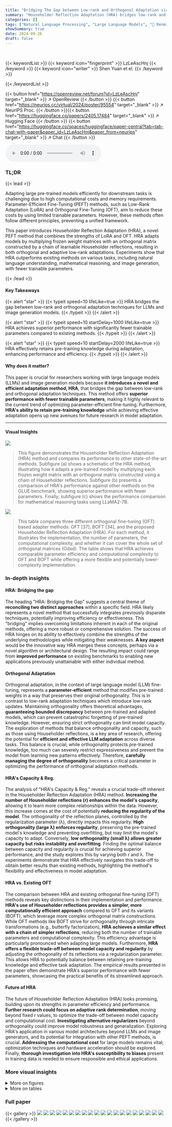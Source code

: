 ```yaml
---
title: "Bridging The Gap between Low-rank and Orthogonal Adaptation via Householder Reflection Adaptation"
summary: "Householder Reflection Adaptation (HRA) bridges low-rank and orthogonal LLM adaptation, achieving superior performance with fewer parameters than existing methods. By using a chain of Householder refl..."
categories: []
tags: ["Natural Language Processing", "Large Language Models", "🏢 Renmin University of China",]
showSummary: true
date: 2024-09-26
draft: false
---
```


<br>

{{< keywordList >}}
{{< keyword icon="fingerprint" >}} LzLeAscHnj {{< /keyword >}}
{{< keyword icon="writer" >}} Shen Yuan et el. {{< /keyword >}}
 
{{< /keywordList >}}

{{< button href="https://openreview.net/forum?id=LzLeAscHnj" target="_blank" >}}
↗ OpenReview
{{< /button >}}
{{< button href="https://neurips.cc/virtual/2024/poster/95554" target="_blank" >}}
↗ NeurIPS Proc.
{{< /button >}}{{< button href="https://huggingface.co/papers/2405.17484" target="_blank" >}}
↗ Hugging Face
{{< /button >}}
{{< button href="https://huggingface.co/spaces/huggingface/paper-central?tab=tab-chat-with-paper&paper_id=LzLeAscHnj&paper_from=neurips" target="_blank" >}}
↗ Chat
{{< /button >}}



<audio controls>
    <source src="https://ai-paper-reviewer.com/LzLeAscHnj/podcast.wav" type="audio/wav">
    Your browser does not support the audio element.
</audio>


### TL;DR


{{< lead >}}

Adapting large pre-trained models efficiently for downstream tasks is challenging due to high computational costs and memory requirements.  Parameter-Efficient Fine-Tuning (PEFT) methods, such as Low-Rank Adaptation (LoRA) and Orthogonal Fine-Tuning (OFT), aim to reduce these costs by using limited trainable parameters. However, these methods often follow different principles, preventing a unified framework.

This paper introduces Householder Reflection Adaptation (HRA), a novel PEFT method that combines the strengths of LoRA and OFT. HRA adapts models by multiplying frozen weight matrices with an orthogonal matrix constructed by a chain of learnable Householder reflections, resulting in both orthogonal and adaptive low-rank adaptations.  Experiments show that HRA outperforms existing methods on various tasks, including natural language understanding, mathematical reasoning, and image generation, with fewer trainable parameters.

{{< /lead >}}


#### Key Takeaways

{{< alert "star" >}}
{{< typeit speed=10 lifeLike=true >}} HRA bridges the gap between low-rank and orthogonal adaptation techniques for LLMs and image generation models. {{< /typeit >}}
{{< /alert >}}

{{< alert "star" >}}
{{< typeit speed=10 startDelay=1000 lifeLike=true >}} HRA achieves superior performance with significantly fewer trainable parameters compared to existing methods. {{< /typeit >}}
{{< /alert >}}

{{< alert "star" >}}
{{< typeit speed=10 startDelay=2000 lifeLike=true >}} HRA effectively retains pre-training knowledge during adaptation, enhancing performance and efficiency. {{< /typeit >}}
{{< /alert >}}

#### Why does it matter?
This paper is crucial for researchers working with large language models (LLMs) and image generation models because **it introduces a novel and efficient adaptation method, HRA**, that bridges the gap between low-rank and orthogonal adaptation techniques. This method offers **superior performance with fewer trainable parameters**, making it highly relevant to the current trend of optimizing parameter-efficient fine-tuning.  Furthermore, **HRA's ability to retain pre-training knowledge** while achieving effective adaptation opens up new avenues for future research in model adaptation.

------
#### Visual Insights



![](https://ai-paper-reviewer.com/LzLeAscHnj/figures_1_1.jpg)

> This figure demonstrates the Householder Reflection Adaptation (HRA) method and compares its performance to other state-of-the-art methods. Subfigure (a) shows a schematic of the HRA method, illustrating how it adapts a pre-trained model by multiplying each frozen weight matrix with an orthogonal matrix constructed using a chain of Householder reflections. Subfigure (b) presents a comparison of HRA's performance against other methods on the GLUE benchmark, showing superior performance with fewer parameters. Finally, subfigure (c) shows the performance comparison for mathematical reasoning tasks using LLaMA2-7B.





![](https://ai-paper-reviewer.com/LzLeAscHnj/tables_3_1.jpg)

> This table compares three different orthogonal fine-tuning (OFT) based adapter methods: OFT [37], BOFT [34], and the proposed Householder Reflection Adaptation (HRA). For each method, it illustrates the implementation, the number of parameters, the computational complexity, and whether it can cover the whole set of orthogonal matrices (Odxd).  The table shows that HRA achieves comparable parameter efficiency and computational complexity to OFT and BOFT while offering a more flexible and potentially lower-complexity implementation.





### In-depth insights


#### HRA: Bridging the gap
The heading "HRA: Bridging the Gap" suggests a central theme of **reconciling two distinct approaches** within a specific field.  HRA likely represents a novel method that successfully integrates previously disparate techniques, potentially improving efficiency or effectiveness.  This "bridging" implies overcoming limitations inherent in each of the original methods, offering a more robust or comprehensive solution.  The success of HRA hinges on its ability to effectively combine the strengths of the underlying methodologies while mitigating their weaknesses.  **A key aspect** would be the innovative way HRA merges these concepts, perhaps via a novel algorithm or architectural design.  The resulting impact could range from **improved performance** on existing benchmarks to enabling new applications previously unattainable with either individual method.

#### Orthogonal Adaptation
Orthogonal adaptation, in the context of large language model (LLM) fine-tuning, represents a **parameter-efficient** method that modifies pre-trained weights in a way that preserves their original orthogonality.  This is in contrast to low-rank adaptation techniques which introduce low-rank updates.  Maintaining orthogonality offers theoretical advantages, **guaranteeing bounded discrepancy** between pre-trained and adapted models, which can prevent catastrophic forgetting of pre-trained knowledge.  However, ensuring strict orthogonality can limit model capacity. The exploration of methods that balance orthogonality and capacity, such as those using Householder reflections, is a key area of research, offering the potential for **efficient and effective LLM adaptation** across diverse tasks.  This balance is crucial; while orthogonality protects pre-trained knowledge, too much can severely restrict expressiveness and prevent the model from learning new patterns effectively. Therefore,  **carefully managing the degree of orthogonality** becomes a critical parameter in optimizing the performance of orthogonal adaptation methods.

#### HRA's Capacity & Reg.
The analysis of "HRA's Capacity & Reg." reveals a crucial trade-off inherent in the Householder Reflection Adaptation (HRA) method.  **Increasing the number of Householder reflections (r) enhances the model's capacity**, allowing it to learn more complex relationships within the data. However, this increase comes at the cost of potentially **reducing the regularity of the model**.  The orthogonality of the reflection planes, controlled by the regularization parameter (λ), directly impacts this regularity.  **High orthogonality (large λ) enforces regularity**, preserving the pre-trained model's knowledge and preventing overfitting, but may limit the model's capacity to adapt. Conversely, **low orthogonality (small λ) allows greater capacity but risks instability and overfitting**.  Finding the optimal balance between capacity and regularity is crucial for achieving superior performance, and the study explores this by varying both r and λ.  The experiments demonstrate that HRA effectively navigates this trade-off to obtain better results than existing methods, highlighting the method's flexibility and effectiveness in model adaptation.

#### HRA vs. Existing OFT
The comparison between HRA and existing orthogonal fine-tuning (OFT) methods reveals key distinctions in their implementation and performance.  **HRA's use of Householder reflections provides a simpler, more computationally efficient approach** compared to OFT and its variants (BOFT), which leverage more complex orthogonal matrix constructions. While OFT methods like BOFT strive for orthogonality through intricate transformations (e.g., butterfly factorization), **HRA achieves a similar effect with a chain of simpler reflections**, reducing both the number of trainable parameters and computational complexity. This efficiency advantage is particularly pronounced when adapting large models.  Furthermore, **HRA offers a flexible trade-off between model capacity and regularity** by adjusting the orthogonality of its reflections via a regularization parameter. This allows HRA to potentially balance between retaining pre-training knowledge and effective task adaptation.  The empirical results presented in the paper often demonstrate HRA's superior performance with fewer parameters, showcasing the practical benefits of its streamlined approach.

#### Future of HRA
The future of Householder Reflection Adaptation (HRA) looks promising, building upon its strengths in parameter efficiency and performance.  **Further research could focus on adaptive rank determination**, moving beyond fixed *r* values, to optimize the trade-off between model capacity and computational cost.  **Investigating alternative regularizers** beyond orthogonality could improve model robustness and generalization.  Exploring HRA's application in various model architectures beyond LLMs and image generators, and its potential for integration with other PEFT methods, is crucial.  **Addressing the computational cost** for large models remains vital;  optimization techniques and hardware acceleration should be explored. Finally,  **thorough investigation into HRA's susceptibility to biases** present in training data is needed to ensure responsible and ethical applications.


### More visual insights

<details>
<summary>More on figures
</summary>


![](https://ai-paper-reviewer.com/LzLeAscHnj/figures_1_2.jpg)

> This figure presents a visual comparison of the proposed Householder Reflection Adaptation (HRA) method against other state-of-the-art methods.  Panel (a) shows a schematic of the HRA approach, illustrating how it applies a series of Householder reflections to modify pre-trained model weights.  Panel (b) compares HRA's performance to other methods on the GLUE benchmark, plotting average GLUE score against the number of trainable parameters.  Finally, Panel (c) shows a similar comparison of HRA's performance on mathematical reasoning tasks, this time using LLaMA2-7B as the base model.


![](https://ai-paper-reviewer.com/LzLeAscHnj/figures_1_3.jpg)

> This figure presents a comprehensive evaluation of the proposed Householder Reflection Adaptation (HRA) method.  Panel (a) illustrates the architecture of HRA, showing how it adapts a pre-trained model by multiplying its weight matrices with a chain of orthogonal matrices (Householder reflections). Panel (b) compares HRA's performance against several state-of-the-art parameter-efficient fine-tuning (PEFT) methods on the GLUE benchmark, demonstrating superior performance with fewer trainable parameters. Panel (c) shows a similar comparison for adapting a large language model (LLaMA2-7B) on mathematical reasoning tasks, reinforcing HRA's effectiveness.


![](https://ai-paper-reviewer.com/LzLeAscHnj/figures_4_1.jpg)

> This figure illustrates the impact of orthogonality on the effectiveness of the Householder Reflection Adaptation (HRA) method.  It shows a 2D representation of the effect of applying two successive Householder reflections (H1 and H2) to a weight vector w. When the reflection planes (hyperplanes) defined by H1 and H2 are orthogonal, the resulting vector H2H1w is maximally distant from the original vector w. This maximal distance implies that the HRA method can maximize the adaptation capacity when the reflection planes are orthogonal. The non-orthogonal case (dashed lines) is also shown for comparison, highlighting that the distance is smaller when the planes are not orthogonal. This supports the paper's argument that orthogonality of Householder reflections influences model capacity.


![](https://ai-paper-reviewer.com/LzLeAscHnj/figures_6_1.jpg)

> This figure displays the robustness of the Householder Reflection Adaptation (HRA) method, with r=8, to variations in the orthogonality regularizer (λ) when evaluated on the MRPC (Microsoft Research Paraphrase Corpus) dataset.  The x-axis represents the values of λ, ranging from 10⁻⁷ to 10⁻³, and the y-axis shows the accuracy achieved on the MRPC task.  The bars show that the performance of HRA remains relatively stable across a wide range of λ values, indicating its robustness to variations in this hyperparameter.


![](https://ai-paper-reviewer.com/LzLeAscHnj/figures_6_2.jpg)

> This figure contains three subfigures. Subfigure (a) shows the architecture of the Householder Reflection Adaptation (HRA) method, illustrating how it modifies the weight matrix of a pre-trained model by multiplying it with a chain of Householder reflections. Subfigure (b) presents a comparison of HRA's performance against other state-of-the-art parameter-efficient fine-tuning (PEFT) methods on the GLUE benchmark. It shows that HRA achieves superior performance with fewer parameters. Subfigure (c) displays a comparison of different PEFT methods, including HRA, on mathematical reasoning tasks using the LLaMA2-7B model. It further demonstrates HRA's efficiency in adapting large language models.


![](https://ai-paper-reviewer.com/LzLeAscHnj/figures_8_1.jpg)

> This figure consists of three subfigures. Subfigure (a) illustrates the architecture of the proposed Householder Reflection Adaptation (HRA) method, showing how it adapts a pre-trained model by multiplying its weight matrices with orthogonal matrices constructed using a chain of Householder reflections. Subfigure (b) presents a comparison of HRA's performance against other state-of-the-art parameter-efficient fine-tuning (PEFT) methods on the GLUE benchmark, plotting average accuracy against the number of trainable parameters. Lastly, subfigure (c) shows a similar comparison but specifically for adapting the LLaMA2-7B model on mathematical reasoning tasks.


![](https://ai-paper-reviewer.com/LzLeAscHnj/figures_9_1.jpg)

> This figure presents a comparison of the proposed Householder Reflection Adaptation (HRA) method with other state-of-the-art methods for model adaptation.  Subfigure (a) shows a schematic of the HRA method, illustrating its mechanism using Householder reflections. Subfigure (b) displays a performance comparison on the GLUE benchmark, plotting average scores against the number of trainable parameters.  Finally, subfigure (c) shows a similar comparison, but specifically for adapting the LLaMA2-7B model for mathematical reasoning tasks.


![](https://ai-paper-reviewer.com/LzLeAscHnj/figures_17_1.jpg)

> This figure presents a comparison of the proposed Householder Reflection Adaptation (HRA) method with other state-of-the-art methods for model adaptation.  Subfigure (a) illustrates the HRA method's architecture, showing how it multiplies a pre-trained weight matrix with a chain of orthogonal matrices constructed by Householder reflections. Subfigure (b) shows the performance comparison on the GLUE benchmark, highlighting HRA's superior performance with fewer trainable parameters.  Finally, subfigure (c) shows the performance comparison on mathematical reasoning tasks using LLaMA2-7B, again demonstrating HRA's efficiency and effectiveness.


![](https://ai-paper-reviewer.com/LzLeAscHnj/figures_18_1.jpg)

> This figure shows three subfigures. Subfigure (a) illustrates the architecture of the proposed Householder Reflection Adaptation (HRA) method. Subfigure (b) presents a comparison of the performance of HRA against other state-of-the-art methods on the GLUE benchmark dataset, showing the average score on the y-axis against the number of trainable parameters on the x-axis. Subfigure (c) provides a similar comparison, but this time for adapting the LLaMA2-7B model to perform mathematical reasoning tasks.


![](https://ai-paper-reviewer.com/LzLeAscHnj/figures_19_1.jpg)

> This figure presents a comparison of the proposed Householder Reflection Adaptation (HRA) method with other state-of-the-art parameter-efficient fine-tuning methods.  Subfigure (a) illustrates the mechanism of HRA, showing how it adapts a pre-trained model by multiplying each weight matrix with an orthogonal matrix created by a chain of Householder reflections. Subfigure (b) shows a performance comparison on the GLUE benchmark, plotting average accuracy against the number of trainable parameters, demonstrating HRA's efficiency and effectiveness.  Finally, subfigure (c) presents a similar comparison focusing on adapting LLaMA2-7B for mathematical reasoning tasks.


![](https://ai-paper-reviewer.com/LzLeAscHnj/figures_20_1.jpg)

> This figure presents a comprehensive overview of the Householder Reflection Adaptation (HRA) method proposed in the paper. Subfigure (a) illustrates the architectural scheme of HRA, which involves multiplying frozen weight matrices by an orthogonal matrix constructed from a chain of Householder reflections. Subfigure (b) compares the performance of HRA with other state-of-the-art parameter-efficient fine-tuning methods on the GLUE benchmark, highlighting HRA's superior performance with fewer trainable parameters.  Finally, subfigure (c) demonstrates HRA's effectiveness in adapting large language models (LLMs) for mathematical reasoning tasks, showcasing its performance advantage in terms of both accuracy and parameter efficiency compared to competing methods.


![](https://ai-paper-reviewer.com/LzLeAscHnj/figures_21_1.jpg)

> This figure presents a comparison of different parameter-efficient fine-tuning (PEFT) methods.  Subfigure (a) illustrates the Householder Reflection Adaptation (HRA) method, showing how it modifies the weight matrix of a pre-trained model. Subfigures (b) and (c) show performance comparisons on the GLUE benchmark and mathematical reasoning tasks, respectively, demonstrating HRA's effectiveness in adapting large language models with fewer parameters and achieving higher accuracy.


</details>




<details>
<summary>More on tables
</summary>


![](https://ai-paper-reviewer.com/LzLeAscHnj/tables_5_1.jpg)
> This table presents the performance comparison of different parameter-efficient fine-tuning (PEFT) methods on the GLUE benchmark dataset.  It shows the average score achieved by each method across eight different GLUE tasks, along with the number of trainable parameters used.  The best and second-best results for each task are highlighted.

![](https://ai-paper-reviewer.com/LzLeAscHnj/tables_7_1.jpg)
> This table presents the performance of LLaMA2-7B on various natural language processing tasks after fine-tuning with LoRA and HRA methods.  The tasks include ARC, HellaSwag, MMLU, Winogrande, and HumanEval.  The 'Overall Impact' column shows the percentage change in performance compared to the original LLaMA2-7B model.  The table highlights that HRA demonstrates less performance degradation after fine-tuning on MATHQA compared to LoRA, indicating better preservation of pre-training knowledge.

![](https://ai-paper-reviewer.com/LzLeAscHnj/tables_7_2.jpg)
> This table compares three different orthogonal fine-tuning (OFT) based adapter methods: OFT, BOFT, and the proposed HRA method. For each method, it shows the implementation details (using illustrations), the number of trainable parameters, the computational complexity and the model capacity. The table helps to illustrate the differences and similarities between these OFT based methods in terms of their efficiency and capacity.

![](https://ai-paper-reviewer.com/LzLeAscHnj/tables_15_1.jpg)
> This table shows the hyperparameters used for training the DeBERTaV3-base model on the GLUE benchmark using the HRA method.  Specifically, it lists the number of epochs, learning rate, warm-up steps, and maximum sequence length for each of the eight GLUE tasks: MNLI, SST-2, CoLA, QQP, QNLI, RTE, MRPC, and STS-B.  Two different sets of hyperparameters are shown, representing variations of the HRA method with and without orthogonality regularization.

![](https://ai-paper-reviewer.com/LzLeAscHnj/tables_16_1.jpg)
> This table compares the computational efficiency of different model adaptation methods, including LoRA, OFT, and HRA, when adapting the LLaMA2-7B model on the MetaMathQA dataset.  It shows the parameter ratio (percentage of trainable parameters relative to the original model size), training time (in hours), and peak memory usage (in GB). The results indicate the relative efficiency and memory requirements of each method.

![](https://ai-paper-reviewer.com/LzLeAscHnj/tables_16_2.jpg)
> This table compares three different orthogonal fine-tuning (OFT)-based adapter methods: OFT [37], BOFT [34], and the proposed Householder Reflection Adaptation (HRA).  For each method, it shows the implementation details, the number of parameters, and the computational complexity. It highlights the differences in how these methods construct orthogonal matrices and their implications for model size and efficiency. The illustration section uses diagrams to visualize the structure of the matrices for each method.

</details>




### Full paper

{{< gallery >}}
<img src="https://ai-paper-reviewer.com/LzLeAscHnj/1.png" class="grid-w50 md:grid-w33 xl:grid-w25" />
<img src="https://ai-paper-reviewer.com/LzLeAscHnj/2.png" class="grid-w50 md:grid-w33 xl:grid-w25" />
<img src="https://ai-paper-reviewer.com/LzLeAscHnj/3.png" class="grid-w50 md:grid-w33 xl:grid-w25" />
<img src="https://ai-paper-reviewer.com/LzLeAscHnj/4.png" class="grid-w50 md:grid-w33 xl:grid-w25" />
<img src="https://ai-paper-reviewer.com/LzLeAscHnj/5.png" class="grid-w50 md:grid-w33 xl:grid-w25" />
<img src="https://ai-paper-reviewer.com/LzLeAscHnj/6.png" class="grid-w50 md:grid-w33 xl:grid-w25" />
<img src="https://ai-paper-reviewer.com/LzLeAscHnj/7.png" class="grid-w50 md:grid-w33 xl:grid-w25" />
<img src="https://ai-paper-reviewer.com/LzLeAscHnj/8.png" class="grid-w50 md:grid-w33 xl:grid-w25" />
<img src="https://ai-paper-reviewer.com/LzLeAscHnj/9.png" class="grid-w50 md:grid-w33 xl:grid-w25" />
<img src="https://ai-paper-reviewer.com/LzLeAscHnj/10.png" class="grid-w50 md:grid-w33 xl:grid-w25" />
<img src="https://ai-paper-reviewer.com/LzLeAscHnj/11.png" class="grid-w50 md:grid-w33 xl:grid-w25" />
<img src="https://ai-paper-reviewer.com/LzLeAscHnj/12.png" class="grid-w50 md:grid-w33 xl:grid-w25" />
<img src="https://ai-paper-reviewer.com/LzLeAscHnj/13.png" class="grid-w50 md:grid-w33 xl:grid-w25" />
<img src="https://ai-paper-reviewer.com/LzLeAscHnj/14.png" class="grid-w50 md:grid-w33 xl:grid-w25" />
<img src="https://ai-paper-reviewer.com/LzLeAscHnj/15.png" class="grid-w50 md:grid-w33 xl:grid-w25" />
<img src="https://ai-paper-reviewer.com/LzLeAscHnj/16.png" class="grid-w50 md:grid-w33 xl:grid-w25" />
<img src="https://ai-paper-reviewer.com/LzLeAscHnj/17.png" class="grid-w50 md:grid-w33 xl:grid-w25" />
<img src="https://ai-paper-reviewer.com/LzLeAscHnj/18.png" class="grid-w50 md:grid-w33 xl:grid-w25" />
<img src="https://ai-paper-reviewer.com/LzLeAscHnj/19.png" class="grid-w50 md:grid-w33 xl:grid-w25" />
<img src="https://ai-paper-reviewer.com/LzLeAscHnj/20.png" class="grid-w50 md:grid-w33 xl:grid-w25" />
{{< /gallery >}}